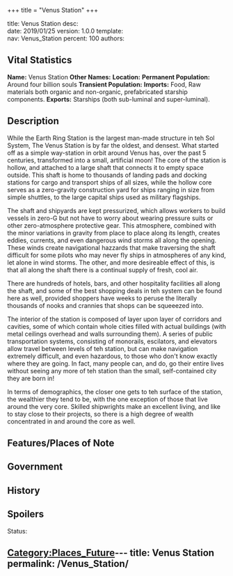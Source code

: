 +++
title = "Venus Station"
+++

title:		Venus Station
desc:		
date:		2019/01/25
version:	1.0.0
template:	
nav:		Venus_Station
percent:	100
authors:	
## Vital Statistics

**Name:** Venus Station
**Other Names:**
**Location:**
**Permanent Population:** Around four billion souls
**Transient Population:**
**Imports:** Food, Raw materials both organic and non-organic,
prefabricated starship components.
**Exports:** Starships (both sub-luminal and super-luminal).

## Description

While the Earth Ring Station is the largest man-made structure in teh
Sol System, The Venus Station is by far the oldest, and densest. What
started off as a simple way-station in orbit around Venus has, over the
past 5 centuries, transformed into a small, artificial moon\! The core
of the station is hollow, and attached to a large shaft that connects it
to empty space outside. This shaft is home to thousands of landing pads
and docking stations for cargo and transport ships of all sizes, while
the hollow core serves as a zero-gravity construction yard for ships
ranging in size from simple shuttles, to the large capital ships used as
military flagships.

The shaft and shipyards are kept pressurized, which allows workers to
build vessels in zero-G but not have to worry about wearing pressure
suits or other zero-atmosphere protective gear. This atmosphere,
combined with the minor variations in gravity from place to place along
its length, creates eddies, currents, and even dangerous wind storms all
along the opening. These winds create navigational hazzards that make
traversing the shaft difficult for some pilots who may never fly ships
in atmospheres of any kind, let alone in wind storms. The other, and
more desireable effect of this, is that all along the shaft there is a
continual supply of fresh, cool air.

There are hundreds of hotels, bars, and other hospitality facilities all
along the shaft, and some of the best shopping deals in teh system can
be found here as well, provided shoppers have weeks to peruse the
literally thousands of nooks and crannies that shops can be squeeezed
into.

The interior of the station is composed of layer upon layer of corridors
and cavities, some of which contain whole cities filled with actual
buildings (with metal ceilings overhead and walls surrounding them). A
series of public transportation systems, consisting of monorails,
escilators, and elevators allow travel between levels of teh station,
but can make navigation extremely difficult, and even hazardous, to
those who don't know exactly where they are going. In fact, many people
can, and do, go their entire lives without seeing any more of teh
station than the small, self-contained city they are born in\!

In terms of demographics, the closer one gets to teh surface of the
station, the wealthier they tend to be, with the one exception of those
that live around the very core. Skilled shipwrights make an excellent
living, and like to stay close to their projects, so there is a high
degree of wealth concentrated in and around the core as well.

## Features/Places of Note

## Government

## History

## Spoilers

<spoiler text="Spoilers">Status: </spoiler>

[Category:Places_Future](Category:Places_Future "wikilink")---
title: Venus Station
permalink: /Venus_Station/
---

